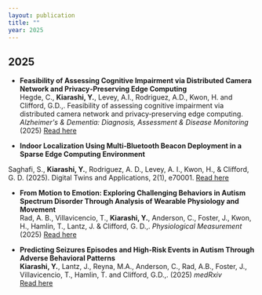 ```yaml
---
layout: publication
title: ""
year: 2025
---
```


## 2025 
- **Feasibility of Assessing Cognitive Impairment via Distributed Camera Network and Privacy‐Preserving Edge Computing**  
   Hegde, C., **Kiarashi, Y.**, Levey, A.I., Rodriguez, A.D., Kwon, H. and Clifford, G.D.,. Feasibility of assessing cognitive impairment via distributed camera network and privacy‐preserving edge computing. *Alzheimer's & Dementia: Diagnosis, Assessment & Disease Monitoring* (2025)
   [Read here](https://pmc.ncbi.nlm.nih.gov/articles/PMC11848627/)
  
- **Indoor Localization Using Multi‐Bluetooth Beacon Deployment in a Sparse Edge Computing Environment**

Saghafi, S., **Kiarashi, Y.**, Rodriguez, A. D., Levey, A. I., Kwon, H., & Clifford, G. D. (2025).  Digital Twins and Applications, 2(1), e70001.
  [Read here](https://ietresearch.onlinelibrary.wiley.com/doi/full/10.1049/dgt2.70001)
  
- **From Motion to Emotion: Exploring Challenging Behaviors in Autism Spectrum Disorder Through Analysis of Wearable Physiology and Movement**  
   Rad, A. B., Villavicencio, T., **Kiarashi, Y.**, Anderson, C., Foster, J., Kwon, H., Hamlin, T., Lantz, J. & Clifford, G. D.,.
   *Physiological Measurement* (2025)
   [Read here](https://iopscience.iop.org/article/10.1088/1361-6579/ada51b/meta)
  
- **Predicting Seizures Episodes and High-Risk Events in Autism Through Adverse Behavioral Patterns**  
   **Kiarashi, Y.**, Lantz, J., Reyna, M.A., Anderson, C., Rad, A.B., Foster, J., Villavicencio, T., Hamlin, T. and Clifford, G.D.,. (2025) 
   *medRxiv*  
   [Read here](https://www.ncbi.nlm.nih.gov/pmc/articles/PMC11100855/)
